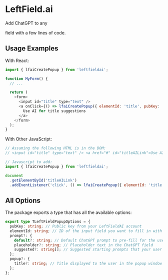 # LeftField.ai

Add ChatGPT to any <form> field with a few lines of code.

## Usage Examples

With React:

```javascript
import { lfaiCreatePopup } from 'leftfieldai';

function MyForm() {
  // ...

  return (
    <form>
      <input id="title" type="text" />
      <a onClick={() => lfaiCreatePopup({ elementId: 'title', pubKey: 'lfai_xxxx' })}>
        Use AI for title suggestions
      </a>
    </form>
  );
}
```

With Other JavaScript:

```javascript
// Assuming the following HTML is in the DOM:
// <input id="title" type="text" /> <a href="#" id="titleAILink">Use AI for title suggestions</a>

// Javascript to add:
import { lfaiCreatePopup } from 'leftfieldai';

document
  .getElementById('titleAILink')
  .addEventListener('click', () => lfaiCreatePopup({ elementId: 'title', pubKey: 'lfai_xxxx' }));
```

## All Options

The package exports a type that has all the available options:

```typescript
export type TLeftFieldPopupOptions = {
  pubKey: string; // Public key from your LeftFieldAI account
  elementId: string; // ID of the input field you want to fill in with the ChatGPT response
  prompt?: {
    default?: string; // Default ChatGPT prompt to pre-fill for the user
    placeholder?: string; // Placeholder text in the ChatGPT field
    suggested?: string[]; // Suggested starting prompts that your user can click on to get started without typing
  };
  popup?: {
    title?: string; // Title displayed to the user in the popup window UI
  };
};
```
